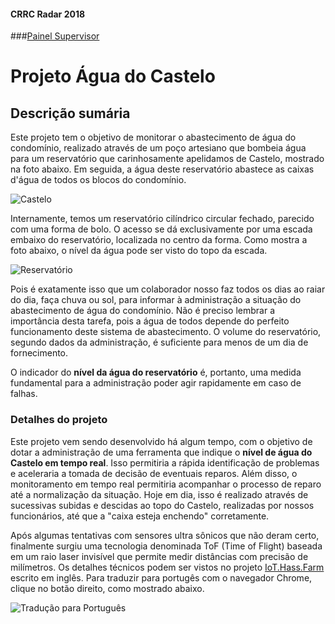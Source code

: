 #### CRRC Radar 2018

###[Painel Supervisor](http://recreiocanoas.ddns.net:8123 "Painel Supervisor")

# Projeto Água do Castelo

## Descrição sumária

Este projeto tem o objetivo de monitorar o abastecimento de água do condomínio, realizado através de um poço artesiano que bombeia água para um reservatório que carinhosamente apelidamos de Castelo, mostrado na foto abaixo. Em seguida, a água deste reservatório abastece as caixas d'água de todos os blocos do condomínio.

![Castelo](https://i.imgur.com/PHaHO0v.png)

Internamente, temos um reservatório cilíndrico circular fechado, parecido com uma forma de bolo. O acesso se dá exclusivamente por uma escada embaixo do reservatório, localizada no centro da forma. Como mostra a foto abaixo, o nível da água pode ser visto do topo da escada.

![Reservatório](https://i.imgur.com/1AcOmRi.png)

Pois é exatamente isso que um colaborador nosso faz todos os dias ao raiar do dia, faça chuva ou sol, para informar à administração a situação do abastecimento de água do condomínio. Não é preciso lembrar a importância desta tarefa, pois a água de todos depende do perfeito funcionamento deste sistema de abastecimento. O volume do reservatório, segundo dados da administração, é suficiente para menos de um dia de fornecimento.

O indicador do **nível da água do reservatório** é, portanto, uma medida fundamental para a administração poder agir rapidamente em caso de falhas.

### Detalhes do projeto

Este projeto vem sendo desenvolvido há algum tempo, com o objetivo de dotar a administração de uma ferramenta que indique o **nível de água do Castelo em tempo real**. Isso permitiria a rápida identificação de problemas e aceleraria a tomada de decisão de  eventuais reparos. Além disso, o monitoramento em tempo real permitiria acompanhar o processo de reparo até a normalização da situação. Hoje em dia, isso é realizado através de sucessivas subidas e descidas ao topo do Castelo, realizadas por nossos funcionários, até que a "caixa esteja enchendo" corretamente.

Após algumas tentativas com sensores ultra sônicos que não deram certo, finalmente surgiu uma tecnologia denominada ToF (Time of Flight) baseada em um raio laser invisível que permite medir distâncias com precisão de milímetros. Os detalhes técnicos podem ser vistos no projeto [IoT.Hass.Farm](https://github.com/josemotta/IoT.Hass.Farm "IoT.Hass.Farm") escrito em inglês. Para traduzir para portugês com o navegador Chrome, clique no botão direito, como mostrado abaixo.

![Tradução para Português](https://i.imgur.com/9MAkKZ7.png)

